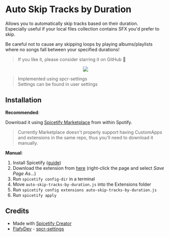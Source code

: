 # Auto Skip Tracks by Duration

Allows you to automatically skip tracks based on their duration.<br>
Especially useful if your local files collection contains SFX you'd prefer to skip.

Be careful not to cause any skipping loops by playing albums/playlists where no songs fall between your specified durations!

> If you like it, please consider starring it on GitHub 🌟

<p align="center">
  <img src="https://github.com/Bergbok/Spicetify-Creations/assets/66174189/89a433a5-d214-4a11-8d4f-dfb0823fb3fd"/></img>
</p>

> Implemented using spcr-settings<br>
> Settings can be found in user settings

## Installation

**Recommended**: 

Download it using [Spicetify Marketplace](https://github.com/spicetify/spicetify-marketplace) from within Spotify.

> Currently Marketplace doesn't properly support having CustomApps and extensions in the same repo, thus you'll need to download it manually.

**Manual**:

1. Install Spicetify ([guide](https://spicetify.app/docs/advanced-usage/installation))
2. Download the extension from [here](https://raw.githubusercontent.com/Bergbok/Spicetify-Creations/refs/heads/dist/auto-skip-tracks-by-duration/auto-skip-tracks-by-duration.js) (right-click the page and select _Save Page As..._)
3. Run `spicetify config-dir` in a terminal
4. Move `auto-skip-tracks-by-duration.js` into the Extensions folder
5. Run `spicetify config extensions auto-skip-tracks-by-duration.js`
6. Run `spicetify apply`

## Credits

- Made with [Spicetify Creator](https://github.com/FlafyDev/spicetify-creator)
- [FlafyDev](https://github.com/FlafyDev) - [spcr-settings](https://github.com/FlafyDev/spicetify-creator-plugins/tree/main/packages/spcr-settings)
